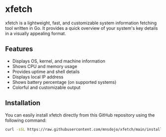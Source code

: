 # xfetch

xfetch is a lightweight, fast, and customizable system information fetching tool written in Go. It provides a quick overview of your system's key details in a visually appealing format.



## Features

- Displays OS, kernel, and machine information
- Shows CPU and memory usage
- Provides uptime and shell details
- Displays local IP address
- Shows battery percentage (on supported systems)
- Colorful and customizable output

## Installation

You can easily install xfetch directly from this GitHub repository using the following command:
```bash
curl -sSL https://raw.githubusercontent.com/mnsdojo/xfetch/main/install.sh | bash
